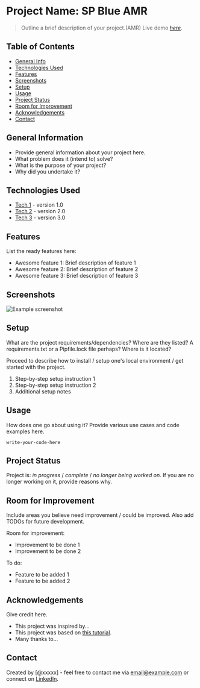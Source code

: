 # Project Name: SP Blue AMR
> Outline a brief description of your project.(AMR)
> Live demo [_here_](https://www.example.com). <!-- If you have the project hosted somewhere, include the link here. -->

## Table of Contents
* [General Info](#general-information)
* [Technologies Used](#technologies-used)
* [Features](#features)
* [Screenshots](#screenshots)
* [Setup](#setup)
* [Usage](#usage)
* [Project Status](#project-status)
* [Room for Improvement](#room-for-improvement)
* [Acknowledgements](#acknowledgements)
* [Contact](#contact)
<!-- * [License](#license) -->

## General Information
- Provide general information about your project here.
- What problem does it (intend to) solve?
- What is the purpose of your project?
- Why did you undertake it?
<!-- Ensure to replace the placeholder text with relevant project details. -->

## Technologies Used
- [Tech 1](https://link-to-tech1.com) - version 1.0
- [Tech 2](https://link-to-tech2.com) - version 2.0
- [Tech 3](https://link-to-tech3.com) - version 3.0
<!-- Provide links to the official documentation or websites of the listed technologies. -->

## Features
List the ready features here:
- Awesome feature 1: Brief description of feature 1
- Awesome feature 2: Brief description of feature 2
- Awesome feature 3: Brief description of feature 3
<!-- Encourage detailing each feature briefly to provide more insight. -->

## Screenshots
![Example screenshot](./img/screenshot.png)
<!-- Provide instructions on where to place the screenshot images in the project directory. -->

## Setup
What are the project requirements/dependencies? Where are they listed? A requirements.txt or a Pipfile.lock file perhaps? Where is it located?

Proceed to describe how to install / setup one's local environment / get started with the project.
1. Step-by-step setup instruction 1
2. Step-by-step setup instruction 2
3. Additional setup notes

## Usage
How does one go about using it?
Provide various use cases and code examples here.

`write-your-code-here`
<!-- Suggest adding meaningful code examples and usage instructions. -->

## Project Status
Project is: _in progress_ / _complete_ / _no longer being worked on_. If you are no longer working on it, provide reasons why.
<!-- Highlight the importance of updating this section regularly to reflect the current state of the project. -->

## Room for Improvement
Include areas you believe need improvement / could be improved. Also add TODOs for future development.

Room for improvement:
- Improvement to be done 1
- Improvement to be done 2

To do:
- Feature to be added 1
- Feature to be added 2
<!-- Encourage maintaining a clear distinction between "Room for Improvement" and "To Do" lists. -->

## Acknowledgements
Give credit here.
- This project was inspired by...
- This project was based on [this tutorial](https://www.example.com).
- Many thanks to...
<!-- Highlight the importance of giving proper credit and mentioning sources of inspiration. -->

## Contact
Created by [@xxxxx] - feel free to contact me via email@example.com or connect on [LinkedIn](https://www.linkedin.com/in/example).
<!-- Suggest providing multiple ways to contact, such as email, LinkedIn, etc. -->

<!-- Optional -->
<!-- ## License -->
<!-- This project is open source and available under the [... License](). -->
<!-- Encourage usage of the License section if applicable, and provide a brief on choosing the right license. -->

<!-- You don't have to include all sections - just the ones relevant to your project -->
